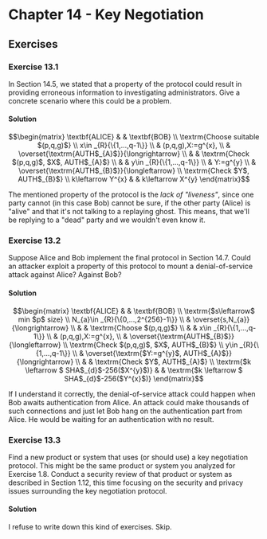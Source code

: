 # Chapter 14 - Key Negotiation

## Exercises

### Exercise 13.1

In Section 14.5, we stated that a property of the protocol could result in providing erroneous information to investigating administrators. Give a concrete scenario where this could be a problem.

#### Solution

```math
\begin{matrix}
\textbf{ALICE} &  & \textbf{BOB}
\\
\textrm{Choose suitable $(p,q,g)$}
\\
x\in _{R}{\{1,...,q-1\}}
\\
& (p,q,g),X:=g^{x},
\\
& \overset{\textrm{AUTH$_{A}$}}{\longrightarrow}
\\
& & \textrm{Check $(p,q,g)$, $X$, AUTH$_{A}$}
\\
& & y\in _{R}{\{1,...,q-1\}}
\\
& Y:=g^{y}
\\
& \overset{\textrm{AUTH$_{B}$}}{\longleftarrow}
\\
\textrm{Check $Y$, AUTH$_{B}$}
\\
k\leftarrow Y^{x} & & k\leftarrow X^{y}
\end{matrix}
```

The mentioned property of the protocol is the *lack of "liveness"*, since one party cannot (in this case Bob) cannot be sure, if the other party (Alice) is "alive" and that it's not talking to a replaying ghost. This means, that we'll be replying to a "dead" party and we wouldn't even know it.

### Exercise 13.2

Suppose Alice and Bob implement the final protocol in Section 14.7. Could an attacker exploit a property of this protocol to mount a denial-of-service attack against Alice? Against Bob?

#### Solution

```math
\begin{matrix}
\textbf{ALICE} &  & \textbf{BOB}
\\
\textrm{$s\leftarrow$ min $p$ size}
\\
N_{a}\in _{R}{\{0,...,2^{256}-1\}}
\\
& \overset{s,N_{a}}{\longrightarrow}
\\
& & \textrm{Choose $(p,q,g)$}
\\
& & x\in _{R}{\{1,...,q-1\}}
\\
& (p,q,g),X:=g^{x},
\\
& \overset{\textrm{AUTH$_{B}$}}{\longleftarrow}
\\
\textrm{Check $(p,q,g)$, $X$, AUTH$_{B}$}
\\
y\in _{R}{\{1,...,q-1\}}
\\
& \overset{\textrm{$Y:=g^{y}$, AUTH$_{A}$}}{\longrightarrow}
\\
& & \textrm{Check $Y$, AUTH$_{A}$}
\\
\textrm{$k \leftarrow $ SHA$_{d}$-256($X^{y}$)} & & \textrm{$k \leftarrow $ SHA$_{d}$-256($Y^{x}$)}
\end{matrix}
```

If I understand it correctly, the denial-of-service attack could happen when Bob awaits authentication from Alice. An attack could make thousands of such connections and just let Bob hang on the authentication part from Alice. He would be waiting for an authentication with no result.

### Exercise 13.3

Find a new product or system that uses (or should use) a key negotiation protocol. This might be the same product or system you analyzed for Exercise 1.8. Conduct a security review of that product or system as described in Section 1.12, this time focusing on the security and privacy issues surrounding the key negotiation protocol.

#### Solution

I refuse to write down this kind of exercises. Skip.
